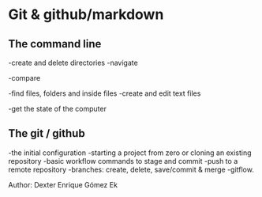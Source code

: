 # Git & github/markdown

## The command line

-create and delete directories
-navigate 

-compare 

-find files, folders and inside files
-create and edit text files

-get the state of the computer

## The git / github

-the initial configuration
-starting a project from zero or cloning an existing repository
-basic workflow commands to stage and commit 
-push to a remote repository
-branches: create, delete, save/commit & merge 
-gitflow. 


Author: Dexter Enrique Gómez Ek
